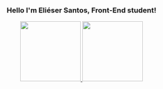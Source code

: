 <div align="center">
  <h3>Hello I'm Eliéser Santos, Front-End student!</h3>
  <a href="https://github.com/kalebeccs">
    <img height="140em" src="https://kalebeccs-github-readme-stats.vercel.app/api?username=kalebeccs&count_private=true&show_icons=true&theme=city_lights&hide=contribs,prs">
    <img height="140em" src="https://kalebeccs-github-readme-stats.vercel.app/api/top-langs/?username=kalebeccs&layout=compact&theme=city_lights">
  </a>  
</div>
